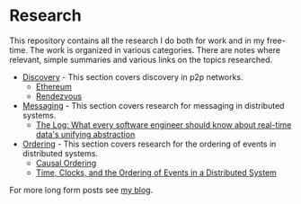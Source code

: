 # Research

This repository contains all the research I do both for work and in my free-time. The work is organized in various categories. There are notes where relevant, simple summaries and various links on the topics researched.

- [Discovery](./discovery/README.md) - This section covers discovery in p2p networks.
  - [Ethereum](./discovery/ethereum.md)
  - [Rendezvous](./discovery/rendezvous.md)
- [Messaging](./messaging/README.md) - This section covers research for messaging in distributed systems.
  - [The Log: What every software engineer should know about real-time data's unifying abstraction](./messaging/linkedin-log.md)
- [Ordering](./ordering/README.md) - This section covers research for the ordering of events in distributed systems.
  - [Causal Ordering](./ordering/causal_ordering.md)
  - [Time, Clocks, and the Ordering of Events in a Distributed System](./ordering/time_order.md)

For more long form posts see [my blog](https://dean.eigenmann.me/blog).
